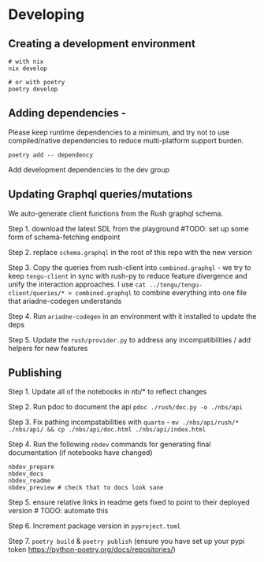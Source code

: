 # Developing

## Creating a development environment
```
# with nix
nix develop

# or with poetry
poetry develop
```

## Adding dependencies - 
Please keep runtime dependencies to a minimum, and try not to use compiled/native dependencies to reduce 
multi-platform support burden.

```
poetry add -- dependency 
```

Add development dependencies to the dev group

## Updating Graphql queries/mutations

We auto-generate client functions from the Rush graphql schema.

Step 1. download the latest SDL from the playground #TODO: set up some form of schema-fetching endpoint

Step 2. replace `schema.graphql` in the root of this repo with the new version

Step 3. Copy the queries from rush-client into `combined.graphql` - we try to keep `tengu-client` in sync with
        rush-py to reduce feature divergence and unify the interaction approaches.
        I use `cat ../tengu/tengu-client/queries/* > combined.graphql` to combine everything into one file
        that ariadne-codegen understands

Step 4. Run `ariadne-codegen` in an environment with it installed to update the deps

Step 5. Update the `rush/provider.py` to address any incompatibilities / add helpers for new features


## Publishing

Step 1. Update all of the notebooks in nb/* to reflect changes

Step 2. Run pdoc to document the api `pdoc ./rush/doc.py -o ./nbs/api`

Step 3. Fix pathing incompatabilities with `quarto` - `mv ./nbs/api/rush/* ./nbs/api/ && cp ./nbs/api/doc.html ./nbs/api/index.html `

Step 4. Run the following `nbdev` commands for generating final documentation (if notebooks have changed)
```
nbdev_prepare
nbdev_docs
nbdev_readme
nbdev_preview # check that to docs look sane
```
Step 5. ensure relative links in readme gets fixed to point to their deployed version # TODO: automate this

Step 6. Increment package version in `pyproject.toml`

Step 7. `poetry build` & `poetry publish` (ensure you have set up your pypi token https://python-poetry.org/docs/repositories/)
